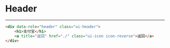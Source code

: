# Header 

---

````html
<div data-role="header" class="ui-header">
    <h1>支付宝</h1>
    <a title="返回" href="./" class="ui-icon icon-reverse">返回</a>
</div>
````
